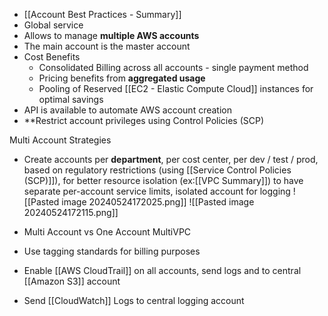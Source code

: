 - [[Account Best Practices - Summary]]
- Global service
- Allows to manage **multiple AWS accounts**
- The main account is the master account
- Cost Benefits
	- Consolidated Billing across all accounts - single payment method
	- Pricing benefits from **aggregated usage**
	- Pooling of Reserved [[EC2 - Elastic Compute Cloud]] instances for optimal savings
- API is available to automate AWS account creation
- **Restrict account privileges using Control Policies (SCP)

Multi Account Strategies
- Create accounts per **department**, per cost center, per dev / test / prod, based on regulatory restrictions (using [[Service Control Policies (SCP)]]), for better resource isolation (ex:[[VPC Summary]]) to have separate per-account service limits, isolated account for logging
![[Pasted image 20240524172025.png]]
![[Pasted image 20240524172115.png]]

- Multi Account vs One Account MultiVPC
- Use tagging standards for billing purposes
- Enable [[AWS CloudTrail]] on all accounts, send logs and to central [[Amazon S3]] account
- Send [[CloudWatch]] Logs to central logging account